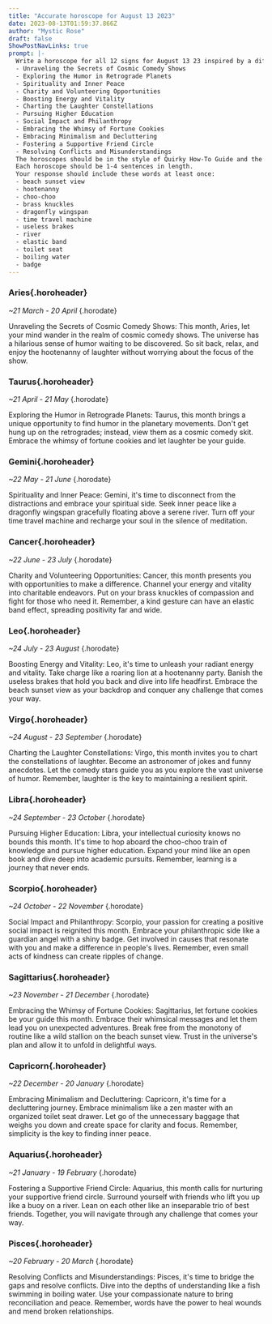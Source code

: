 ```yaml
---
title: "Accurate horoscope for August 13 2023"
date: 2023-08-13T01:59:37.866Z
author: "Mystic Rose"
draft: false
ShowPostNavLinks: true
prompt: |-
  Write a horoscope for all 12 signs for August 13 23 inspired by a different focus for each. Ensure you do not include the focus in the response:
  - Unraveling the Secrets of Cosmic Comedy Shows
  - Exploring the Humor in Retrograde Planets
  - Spirituality and Inner Peace
  - Charity and Volunteering Opportunities
  - Boosting Energy and Vitality
  - Charting the Laughter Constellations
  - Pursuing Higher Education
  - Social Impact and Philanthropy
  - Embracing the Whimsy of Fortune Cookies
  - Embracing Minimalism and Decluttering
  - Fostering a Supportive Friend Circle
  - Resolving Conflicts and Misunderstandings
  The horoscopes should be in the style of Quirky How-To Guide and the mood of distraction
  Each horoscope should be 1-4 sentences in length.
  Your response should include these words at least once:
  - beach sunset view
  - hootenanny
  - choo-choo
  - brass knuckles
  - dragonfly wingspan
  - time travel machine
  - useless brakes
  - river
  - elastic band
  - toilet seat
  - boiling water
  - badge
---
```


### Aries{.horoheader}

*~21 March - 20 April*
{.horodate}

Unraveling the Secrets of Cosmic Comedy Shows: This month, Aries, let your mind wander in the realm of cosmic comedy shows. The universe has a hilarious sense of humor waiting to be discovered. So sit back, relax, and enjoy the hootenanny of laughter without worrying about the focus of the show.


### Taurus{.horoheader}

*~21 April - 21 May*
{.horodate}

Exploring the Humor in Retrograde Planets: Taurus, this month brings a unique opportunity to find humor in the planetary movements. Don't get hung up on the retrogrades; instead, view them as a cosmic comedy skit. Embrace the whimsy of fortune cookies and let laughter be your guide.


### Gemini{.horoheader}

*~22 May - 21 June*
{.horodate}

Spirituality and Inner Peace: Gemini, it's time to disconnect from the distractions and embrace your spiritual side. Seek inner peace like a dragonfly wingspan gracefully floating above a serene river. Turn off your time travel machine and recharge your soul in the silence of meditation.


### Cancer{.horoheader}

*~22 June - 23 July*
{.horodate}

Charity and Volunteering Opportunities: Cancer, this month presents you with opportunities to make a difference. Channel your energy and vitality into charitable endeavors. Put on your brass knuckles of compassion and fight for those who need it. Remember, a kind gesture can have an elastic band effect, spreading positivity far and wide.


### Leo{.horoheader}

*~24 July - 23 August*
{.horodate}

Boosting Energy and Vitality: Leo, it's time to unleash your radiant energy and vitality. Take charge like a roaring lion at a hootenanny party. Banish the useless brakes that hold you back and dive into life headfirst. Embrace the beach sunset view as your backdrop and conquer any challenge that comes your way.


### Virgo{.horoheader}

*~24 August - 23 September*
{.horodate}

Charting the Laughter Constellations: Virgo, this month invites you to chart the constellations of laughter. Become an astronomer of jokes and funny anecdotes. Let the comedy stars guide you as you explore the vast universe of humor. Remember, laughter is the key to maintaining a resilient spirit.


### Libra{.horoheader}

*~24 September - 23 October*
{.horodate}

Pursuing Higher Education: Libra, your intellectual curiosity knows no bounds this month. It's time to hop aboard the choo-choo train of knowledge and pursue higher education. Expand your mind like an open book and dive deep into academic pursuits. Remember, learning is a journey that never ends.


### Scorpio{.horoheader}

*~24 October - 22 November*
{.horodate}

Social Impact and Philanthropy: Scorpio, your passion for creating a positive social impact is reignited this month. Embrace your philanthropic side like a guardian angel with a shiny badge. Get involved in causes that resonate with you and make a difference in people's lives. Remember, even small acts of kindness can create ripples of change.


### Sagittarius{.horoheader}

*~23 November - 21 December*
{.horodate}

Embracing the Whimsy of Fortune Cookies: Sagittarius, let fortune cookies be your guide this month. Embrace their whimsical messages and let them lead you on unexpected adventures. Break free from the monotony of routine like a wild stallion on the beach sunset view. Trust in the universe's plan and allow it to unfold in delightful ways.


### Capricorn{.horoheader}

*~22 December - 20 January*
{.horodate}

Embracing Minimalism and Decluttering: Capricorn, it's time for a decluttering journey. Embrace minimalism like a zen master with an organized toilet seat drawer. Let go of the unnecessary baggage that weighs you down and create space for clarity and focus. Remember, simplicity is the key to finding inner peace.


### Aquarius{.horoheader}

*~21 January - 19 February*
{.horodate}

Fostering a Supportive Friend Circle: Aquarius, this month calls for nurturing your supportive friend circle. Surround yourself with friends who lift you up like a buoy on a river. Lean on each other like an inseparable trio of best friends. Together, you will navigate through any challenge that comes your way.


### Pisces{.horoheader}

*~20 February - 20 March*
{.horodate}

Resolving Conflicts and Misunderstandings: Pisces, it's time to bridge the gaps and resolve conflicts. Dive into the depths of understanding like a fish swimming in boiling water. Use your compassionate nature to bring reconciliation and peace. Remember, words have the power to heal wounds and mend broken relationships.

